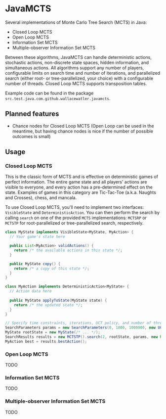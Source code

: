 # JavaMCTS
Several implementations of Monte Carlo Tree Search (MCTS) in Java:
- Closed Loop MCTS
- Open Loop MCTS
- Information Set MCTS
- Multiple-observer Information Set MCTS

Between these algorithms, JavaMCTS can handle deterministic actions, stochastic actions, non-discrete state spaces,
hidden information, and simultaneous actions. All algorithms support any number of players, configurable limits on
search time and number of iterations, and parallelized search (either root- or tree-parallelized, your choice) with a
configurable number of threads. Closed Loop MCTS supports transposition tables.

Example code can be found in the package `src.test.java.com.github.wallacewatler.javamcts`.

## Planned features
- Chance nodes for Closed Loop MCTS (Open Loop can be used in the meantime, but having chance nodes is nice if the
  number of possible outcomes is small)

## Usage
### Closed Loop MCTS
This is the classic form of MCTS and is effective on deterministic games of perfect information. The entire game state
and all players' actions are visible to everyone, and every action has a pre-determined effect on the state. Examples of
games in this category are Tic-Tac-Toe (a.k.a. Naughts and Crosses), chess, and mancala.

To use Closed Loop MCTS, you'll need to implement two interfaces: `VisibleState` and `DeterministicAction`. You can then
perform the search by calling `search` on one of the provided `MCTS` implementations: `MCTSRP` or `MCTSTP` for
root-parallelized or tree-parallelized search, respectively.

```java
class MyState implements VisibleState<MyState, MyAction> {
  // Your game's state here

  public List<MyAction> validActions() {
    return /* the available actions in this state */;
  }

  public MyState copy() {
    return /* a copy of this state */;
  }
}

class MyAction implements DeterministicAction<MyState> {
  // Action data here
  
  public MyState applyToState(MyState state) {
    return /* the updated state */;
  }
}

// Specify time constraints, iterations, UCT policy, and number of threads
SearchParameters params = new SearchParameters(0, 1000, 1000000, new UCT(), 2);
MyState rootState = new MyState(/* ... */);
SearchResults results = new MCTSTP().search(2, rootState, params, new Random(), true);
MyAction best = results.bestAction();
```

### Open Loop MCTS
TODO

### Information Set MCTS
TODO

### Multiple-observer Information Set MCTS
TODO
